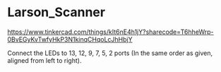# Larson_Scanner
https://www.tinkercad.com/things/kIt6nE4h1jY?sharecode=T6hheWrp-0BvEGyKvTwfyHkP3N1kinqCHqoLcJhHbjY

Connect the LEDs to 13, 12, 9, 7, 5, 2 ports (In the same order as given, aligned from left to right).

